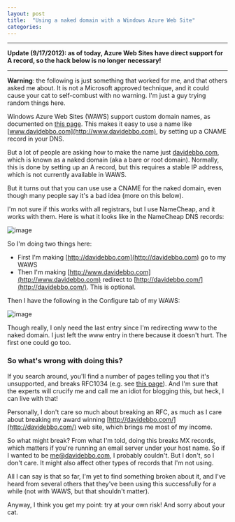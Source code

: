 ```yaml
---
layout: post
title:  "Using a naked domain with a Windows Azure Web Site"
categories: 
---
```



****

**Update (9/17/2012): as of today, Azure Web Sites have direct support for A record, so the hack below is no longer necessary!**

****

**Warning**: the following is just something that worked for me, and that others asked me about. It is not a Microsoft approved technique, and it could cause your cat to self-combust with no warning. I'm just a guy trying random things here.



Windows Azure Web Sites (WAWS) support custom domain names, as documented on [this page](https://www.windowsazure.com/en-us/develop/net/common-tasks/custom-dns-web-site/). This makes it easy to use a name like [www.davidebbo.com](http://www.davidebbo.com), by setting up a CNAME record in your DNS.

But a lot of people are asking how to make the name just [davidebbo.com](http://davidebbo.com), which is known as a naked domain (aka a bare or root domain). Normally, this is done by setting up an A record, but this requires a stable IP address, which is not currently available in WAWS.

But it turns out that you can use use a CNAME for the naked domain, even though many people say it's a bad idea (more on this below).

I'm not sure if this works with all registrars, but I use NameCheap, and it works with them. Here is what it looks like in the NameCheap DNS records:

![image](http://lh4.ggpht.com/-wAVY5LJ2UTM/UBizU4Xgh4I/AAAAAAAADnc/PUmLE1_kCK8/image_thumb%25255B10%25255D.png?imgmax=800)

So I'm doing two things here:

- First I'm making [http://davidebbo.com](http://davidebbo.com) go to my WAWS  
- Then I'm making [http://www.davidebbo.com](http://www.davidebbo.com) redirect to [http://davidebbo.com/](http://davidebbo.com/). This is optional.



Then I have the following in the Configure tab of my WAWS:

![image](http://lh6.ggpht.com/-326gitmN5Po/UBizAcswG4I/AAAAAAAADnA/jd2qpC-CPRM/image_thumb%25255B7%25255D.png?imgmax=800)

Though really, I only need the last entry since I'm redirecting www to the naked domain. I just left the www entry in there because it doesn't hurt. The first one could go too.



### So what's wrong with doing this?

If you search around, you'll find a number of pages telling you that it's unsupported, and breaks RFC1034 (e.g. see [this page](http://superuser.com/questions/264913/cant-set-example-com-as-a-cname-record)). And I'm sure that the experts will crucify me and call me an idiot for blogging this, but heck, I can live with that!

Personally, I don't care so much about breaking an RFC, as much as I care about breaking my award winning [http://davidebbo.com/](http://davidebbo.com/) web site, which brings me most of my income.

So what might break? From what I'm told, doing this breaks MX records, which matters if you're running an email server under your host name. So if I wanted to be me@davidebbo.com, I probably couldn't. But I don't, so I don't care. It might also affect other types of records that I'm not using.

All I can say is that so far, I'm yet to find something broken about it, and I've heard from several others that they've been using this successfully for a while (not with WAWS, but that shouldn't matter).

Anyway, I think you get my point: try at your own risk! And sorry about your cat.

